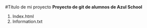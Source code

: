 #Título de mi proyecto
**Proyecto de git de alumnos de Azul School**

[//]:# (Listas enumeradas)

1. Index.html
2. Information.txt